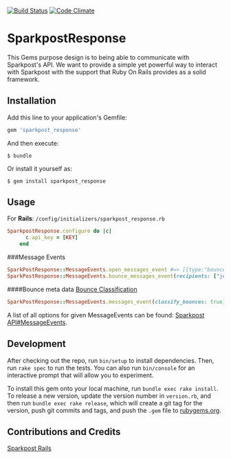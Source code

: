 [![Build Status](https://travis-ci.org/elevatorup/sparkpost_response.svg?branch=master)](https://travis-ci.org/elevatorup/sparkpost_response) [![Code Climate](https://codeclimate.com/github/elevatorup/sparkpost_response/badges/gpa.svg)](https://codeclimate.com/github/elevatorup/sparkpost_response/feed)
# SparkpostResponse

This Gems purpose design is to being able to communicate with Sparkpost's API. We want to provide a simple yet powerful way to interact with Sparkpost with the support that Ruby On Rails provides as a solid framework.

## Installation

Add this line to your application's Gemfile:

```ruby
gem 'sparkpost_response'
```

And then execute:

    $ bundle

Or install it yourself as:

    $ gem install sparkpost_response

## Usage

For **Rails**: `/config/initializers/sparkpost_response.rb`
```ruby
SparkpostResponse.configure do |c|
      c.api_key = [KEY]
    end
```

###Message Events
```ruby
SparkPostResponse::MessageEvents.open_messages_event #=> [{type:"bounce", bounce_class: "1"}]
SparkPostResponse::MessageEvents.bounce_messages_event(recipients: ["john@example.com"], subject: "Hello World!")
```

####Bounce meta data
[Bounce Classification](https://support.sparkpost.com/customer/portal/articles/1929896)
```ruby
SparkPostResponse::MessageEvents.messages_event(classify_bounces: true) #=> {... classify_bounce: { no_rcpt: { level: :hard, code: 30 } }
````

A list of all options for given MessageEvents can be found: [Sparkpost API#MessageEvents](https://developers.sparkpost.com/api/message-events.html).

## Development

After checking out the repo, run `bin/setup` to install dependencies. Then, run `rake spec` to run the tests. You can also run `bin/console` for an interactive prompt that will allow you to experiment.

To install this gem onto your local machine, run `bundle exec rake install`. To release a new version, update the version number in `version.rb`, and then run `bundle exec rake release`, which will create a git tag for the version, push git commits and tags, and push the `.gem` file to [rubygems.org](https://rubygems.org).


## Contributions and Credits
[Sparkpost Rails](https://github.com/the-refinery/sparkpost_rails)
